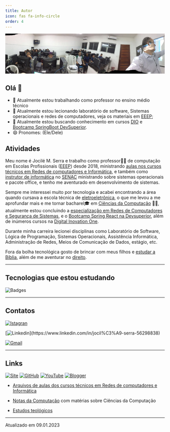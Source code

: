 ```yaml
---
title: Autor
icon: fas fa-info-circle
order: 4
---
```


![Aulas](/assets/img/aula.jpeg)

## Olá 👋

- 🔭 Atualmente estou trabalhando como professor no ensino médio técnico
- 🌱 Atualmente estou lecionando laboratório de software, Sistemas operacionais e redes de computadores, veja os materiais em [EEEP](https://aulas.jocile.com/);
- 🤔 Atualmente estou buscando conhecimento em cursos [DIO](https://www.dio.me/) e [Bootcamp SpringBoot DevSuperior](https://github.com/jocile/catalog).
- 😄 Pronomes: (Ele/Dele)

## Atividades

Meu nome é Jocilé M. Serra e trabalho como professor👨‍🏫 de computação em Escolas Profissionais ([EEEP](https://www.ceara.gov.br/2018/03/16/ceara-comemora-10-anos-das-escolas-estaduais-de-educacao-profissional/)) desde 2018, ministrando [aulas nos cursos técnicos em Redes de computadores e Informática](https://aulas.jocile.com/), e também como [instrutor de informática](https://senac.jocile.com/) no [SENAC](https://cursos.ce.senac.br/) ministrando sobre sistemas operacionais e pacote office, e tenho me aventurado em desenvolvimento de sistemas.

Sempre me interessei muito por tecnologia e acabei encontrando a área quando cursava a escola técnica de [eletroeletrônica](https://www.centec.org.br/cursos-tecnicos-nivel-medio/), o que me levou a me aprofundar mais e me tornar bacharel🎓 em [Ciências da Computação](https://www.uva.br/content/ciencias-da-computacao) 👨‍💻, atualmente estou concluindo a [especialização em Redes de Computadores e Segurança de Sistemas](https://uninta.edu.br/site/pos-graduacao/ciencias-exatas/especializacao-em-redes-e-seguranca-de-sistemas/), e o [Bootcamp Spring React na Devsuperior](https://devsuperior.com.br/), além de inúmeros cursos na [Digital Inovation One](https://digitalinnovation.one/).

Durante minha carreira lecionei disciplinas como Laboratório de Software, Lógica de Programação, Sistemas Operacionais, Assistência Informática, Administração de Redes, Meios de Comunicação de Dados, estágio, etc.

Fora da bolha tecnológica gosto de brincar com meus filhos e [estudar a Bíblia](https://jocile.com/teologia/), além de me aventurar no [direito](https://flucianofeijao.com.br/novo/paginas-de-cursos/direito/).

---

## Tecnologias que estou estudando

![Badges](https://github-readme-stats.vercel.app/api/top-langs/?username=jocile&layout=compact&langs_count=7)

---

## Contatos

 [![Istagran](https://img.shields.io/badge/-Instagram-%23E4405F?style=for-the-badge&logo=instagram&logoColor=white)](https://www.instagram.com/jocileserra)
  
[![Linkedin](https://img.shields.io/badge/-LinkedIn-%230077B5?style=for-the-badge&logo=linkedin&logoColor=white")](https://www.linkedin.com/in/jocil%C3%A9-serra-56298838)

[![Gmail](https://img.shields.io/badge/Gmail-D14836?style=for-the-badge&logo=gmail&logoColor=white)](mailto:jocilecam@gmail.com?subject=Ola%20amigo)

---

## Links

[![Site](https://img.shields.io/badge/website-000000?style=for-the-badge&logo=About.me&logoColor=white)](https://jocile.com)
[![GitHub](https://img.shields.io/badge/GitHub-100000?style=for-the-badge&logo=github&logoColor=white)](https://github.com/jocile)
[![YouTube](https://img.shields.io/badge/YouTube-FF0000?style=for-the-badge&logo=youtube&logoColor=white)](https://www.youtube.com/channel/UC4YYb0PmbcHJJgEX-fkoutg)
[![Blogger](https://img.shields.io/badge/Blogger-FF5722?style=for-the-badge&logo=blogger&logoColor=white)](http://programandopc.blogspot.com/)

- [Arquivos de aulas dos cursos técnicos em Redes de computadores e Informática](https://aulas.jocile.com/)

- [Notas da Computação](https://sites.google.com/a/cienciasdacomputacao.org/jocile/Home) com matérias sobre Ciências da Computação
- [Estudos teológicos](https://jocile.com/teologia/)

---

Atualizado em 09.01.2023
